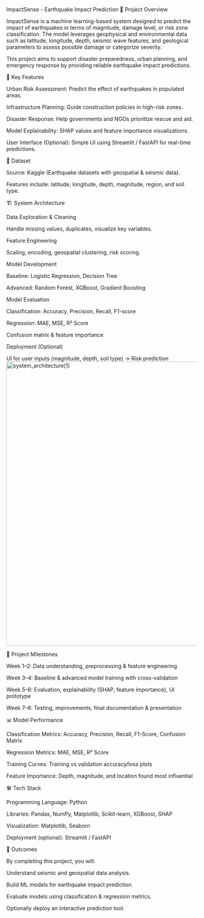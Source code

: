 ImpactSense - Earthquake Impact Prediction
📌 Project Overview

ImpactSense is a machine learning-based system designed to predict the impact of earthquakes in terms of magnitude, damage level, or risk zone classification. The model leverages geophysical and environmental data such as latitude, longitude, depth, seismic wave features, and geological parameters to assess possible damage or categorize severity.

This project aims to support disaster preparedness, urban planning, and emergency response by providing reliable earthquake impact predictions.

🚀 Key Features

Urban Risk Assessment: Predict the effect of earthquakes in populated areas.

Infrastructure Planning: Guide construction policies in high-risk zones.

Disaster Response: Help governments and NGOs prioritize rescue and aid.

Model Explainability: SHAP values and feature importance visualizations.

User Interface (Optional): Simple UI using Streamlit / FastAPI for real-time predictions.

📂 Dataset

Source: Kaggle
 (Earthquake datasets with geospatial & seismic data).

Features include: latitude, longitude, depth, magnitude, region, and soil type.

🏗️ System Architecture

Data Exploration & Cleaning

Handle missing values, duplicates, visualize key variables.

Feature Engineering

Scaling, encoding, geospatial clustering, risk scoring.

Model Development

Baseline: Logistic Regression, Decision Tree

Advanced: Random Forest, XGBoost, Gradient Boosting

Model Evaluation

Classification: Accuracy, Precision, Recall, F1-score

Regression: MAE, MSE, R² Score

Confusion matrix & feature importance

Deployment (Optional)

UI for user inputs (magnitude, depth, soil type) → Risk prediction
<img width="1027" height="747" alt="system_architecture(1)" src="https://github.com/user-attachments/assets/53d1ae94-bfea-4a16-9a73-acce10660ba0" />


📅 Project Milestones

Week 1–2: Data understanding, preprocessing & feature engineering

Week 3–4: Baseline & advanced model training with cross-validation

Week 5–6: Evaluation, explainability (SHAP, feature importance), UI prototype

Week 7–8: Testing, improvements, final documentation & presentation

📊 Model Performance

Classification Metrics: Accuracy, Precision, Recall, F1-Score, Confusion Matrix

Regression Metrics: MAE, MSE, R² Score

Training Curves: Training vs validation accuracy/loss plots

Feature Importance: Depth, magnitude, and location found most influential

🛠️ Tech Stack

Programming Language: Python

Libraries: Pandas, NumPy, Matplotlib, Scikit-learn, XGBoost, SHAP

Visualization: Matplotlib, Seaborn

Deployment (optional): Streamlit / FastAPI

📑 Outcomes

By completing this project, you will:

Understand seismic and geospatial data analysis.

Build ML models for earthquake impact prediction.

Evaluate models using classification & regression metrics.

Optionally deploy an interactive prediction tool.
